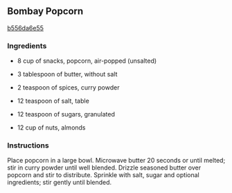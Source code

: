 ## Bombay Popcorn

[b556da6e55](http://www.food.com/recipe/bombay-popcorn-398105)

### Ingredients

 - 8 cup of snacks, popcorn, air-popped (unsalted)

 - 3 tablespoon of butter, without salt

 - 2 teaspoon of spices, curry powder

 - 12 teaspoon of salt, table

 - 12 teaspoon of sugars, granulated

 - 12 cup of nuts, almonds

### Instructions

Place popcorn in a large bowl. Microwave butter 20 seconds or until melted; stir in curry powder until well blended. Drizzle seasoned butter over popcorn and stir to distribute. Sprinkle with salt, sugar and optional ingredients; stir gently until blended.
